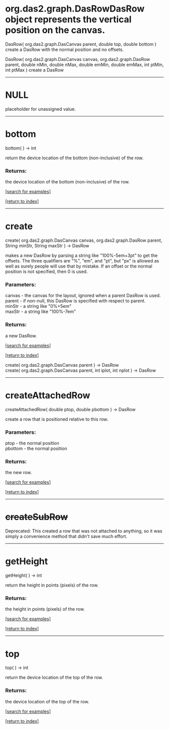 # org.das2.graph.DasRowDasRow object represents the vertical position on the canvas.
DasRow( org.das2.graph.DasCanvas parent, double top, double bottom )
create a DasRow with the normal position and no offsets.

DasRow( org.das2.graph.DasCanvas canvas, org.das2.graph.DasRow parent, double nMin, double nMax, double emMin, double emMax, int ptMin, int ptMax )
create a DasRow

***
<a name="NULL"></a>
# NULL

placeholder for unassigned value.

***
<a name="bottom"></a>
# bottom
bottom(  ) &rarr; int

return the device location of the bottom (non-inclusive) of the row.

### Returns:
the device location of the bottom (non-inclusive) of the row.

<a href="https://github.com/autoplot/dev/search?q=bottom&unscoped_q=bottom">[search for examples]</a>

<a href="https://github.com/autoplot/documentation/blob/master/javadoc/index-all.md">[return to index]</a>

***
<a name="create"></a>
# create
create( org.das2.graph.DasCanvas canvas, org.das2.graph.DasRow parent, String minStr, String maxStr ) &rarr; DasRow

makes a new DasRow by parsing a string like "100%-5em+3pt" to get the offsets.
 The three qualifiers are "%", "em", and "pt", but "px" is allowed as well 
 as surely people will use that by mistake.  If an offset or the normal position
 is not specified, then 0 is used.

### Parameters:
canvas - the canvas for the layout, ignored when a parent DasRow is used.
<br>parent - if non-null, this DasRow is specified with respect to parent.
<br>minStr - a string like "0%+5em"
<br>maxStr - a string like "100%-7em"

### Returns:
a new DasRow.

<a href="https://github.com/autoplot/dev/search?q=create&unscoped_q=create">[search for examples]</a>

<a href="https://github.com/autoplot/documentation/blob/master/javadoc/index-all.md">[return to index]</a>

create( org.das2.graph.DasCanvas parent ) &rarr; DasRow<br>
create( org.das2.graph.DasCanvas parent, int iplot, int nplot ) &rarr; DasRow<br>
***
<a name="createAttachedRow"></a>
# createAttachedRow
createAttachedRow( double ptop, double pbottom ) &rarr; DasRow

create a row that is positioned relative to this row.

### Parameters:
ptop - the normal position
<br>pbottom - the normal position

### Returns:
the new row.

<a href="https://github.com/autoplot/dev/search?q=createAttachedRow&unscoped_q=createAttachedRow">[search for examples]</a>

<a href="https://github.com/autoplot/documentation/blob/master/javadoc/index-all.md">[return to index]</a>

***
<a name="createSubRow"></a>
# <del>createSubRow</del>
Deprecated: This created a row that was not attached to anything, so
 it was simply a convenience method that didn't save much effort.
***
<a name="getHeight"></a>
# getHeight
getHeight(  ) &rarr; int

return the height in points (pixels) of the row.

### Returns:
the height in points (pixels) of the row.

<a href="https://github.com/autoplot/dev/search?q=getHeight&unscoped_q=getHeight">[search for examples]</a>

<a href="https://github.com/autoplot/documentation/blob/master/javadoc/index-all.md">[return to index]</a>

***
<a name="top"></a>
# top
top(  ) &rarr; int

return the device location of the top of the row.

### Returns:
the device location of the top of the row.

<a href="https://github.com/autoplot/dev/search?q=top&unscoped_q=top">[search for examples]</a>

<a href="https://github.com/autoplot/documentation/blob/master/javadoc/index-all.md">[return to index]</a>

